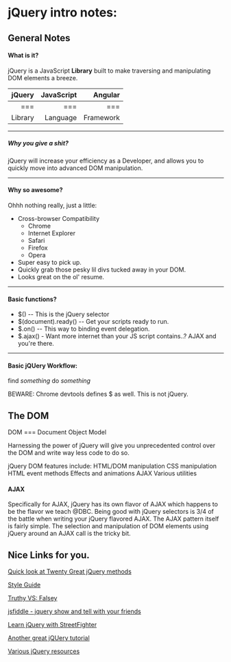 # jQuery intro notes:

## General Notes

#### What is it?
jQuery is a JavaScript **Library** built to make traversing and manipulating DOM elements a breeze.

| jQuery | JavaScript | Angular |
|-----:|-----:|-----:|
| === | === | === |
| Library | Language | Framework |

---

##### Why you give a shit?
jQuery will increase your efficiency as a Developer,
and allows you to quickly move into advanced DOM manipulation.

---

#### Why so awesome?

Ohhh nothing really, just a little:

  - Cross-browser Compatibility
    - Chrome
    - Internet Explorer
    - Safari
    - Firefox
    - Opera
  - Super easy to pick up.
  - Quickly grab those pesky lil divs tucked away in your DOM.
  - Looks great on the ol' resume.

---

#### Basic functions?
  - $() -- This is the jQuery selector
  - $(document).ready() -- Get your scripts ready to run.
  - $.on() -- This way to binding event delegation.
  - $.ajax() - Want more internet than your JS script contains..? AJAX and you're there.

---

#### Basic jQUery Workflow:
 find *something*
 do *something*

 BEWARE:
 Chrome devtools defines $ as well. This is not jQuery.

## The DOM

DOM === Document Object Model

Harnessing the power of jQuery will give
you unprecedented control over the DOM
and write way less code to do so.

jQuery DOM features include:
HTML/DOM manipulation
CSS manipulation
HTML event methods
Effects and animations
AJAX
Various utilities

#### AJAX

Specifically for AJAX, jQuery has its own flavor of AJAX which happens to be the flavor we teach @DBC. Being good with jQuery selectors is 3/4 of the battle when writing your jQuery flavored AJAX. The AJAX pattern itself is fairly simple. The selection and manipulation of DOM elements using jQuery around an AJAX call is the tricky bit.


## Nice Links for you.


[Quick look at Twenty Great jQuery methods](http://code.tutsplus.com/tutorials/20-helpful-jquery-methods-you-should-be-using--net-10521)

[Style Guide](http://learn.jquery.com/style-guide/)

[Truthy VS: Falsey](http://adripofjavascript.com/blog/drips/truthy-and-falsy-values-in-javascript.html)

[jsfiddle - jquery show and tell with your friends](http://jsfiddle.net)

[Learn jQuery with StreetFighter](https://www.thinkful.com/learn/intro-to-jquery)

[Another great jQUery tutorial](http://learn.shayhowe.com/advanced-html-css/jquery/)

[Various jQuery resources](http://www.1stwebdesigner.com/53-jquery-tutorials-resources-tips-and-tricks-ultimate-collection/)
